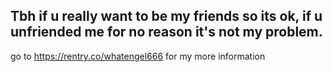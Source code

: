 Tbh if u really want to be my friends so its ok, if u unfriended me for no reason it's not my problem.
-----
go to https://rentry.co/whatengel666 for my more information
